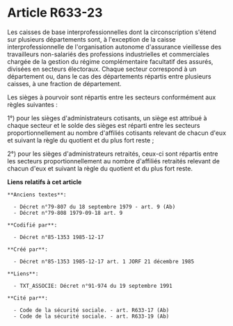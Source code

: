 # Article R633-23

Les caisses de base interprofessionnelles dont la circonscription s'étend sur plusieurs départements sont, à l'exception de
la caisse interprofessionnelle de l'organisation autonome d'assurance vieillesse des travailleurs non-salariés des
professions industrielles et commerciales chargée de la gestion du régime complémentaire facultatif des assurés, divisées en
secteurs électoraux. Chaque secteur correspond à un département ou, dans le cas des départements répartis entre plusieurs
caisses, à une fraction de département. 

Les sièges à pourvoir sont répartis entre les secteurs conformément aux règles suivantes : 

1°) pour les sièges d'administrateurs cotisants, un siège est attribué à chaque secteur et le solde des sièges est réparti
entre les secteurs proportionnellement au nombre d'affiliés cotisants relevant de chacun d'eux et suivant la règle du
quotient et du plus fort reste ; 

2°) pour les sièges d'administrateurs retraités, ceux-ci sont répartis entre les secteurs proportionnellement au nombre
d'affiliés retraités relevant de chacun d'eux et suivant la règle du quotient et du plus fort reste.

**Liens relatifs à cet article**

	**Anciens textes**:

	  - Décret n°79-807 du 18 septembre 1979 - art. 9 (Ab)
	  - Décret n°79-808 1979-09-18 art. 9

	**Codifié par**:

	  - Décret n°85-1353 1985-12-17

	**Créé par**:

	  - Décret n°85-1353 1985-12-17 art. 1 JORF 21 décembre 1985

	**Liens**:

	  - TXT_ASSOCIE: Décret n°91-974 du 19 septembre 1991

	**Cité par**:

	  - Code de la sécurité sociale. - art. R633-17 (Ab)
	  - Code de la sécurité sociale. - art. R633-19 (Ab)
